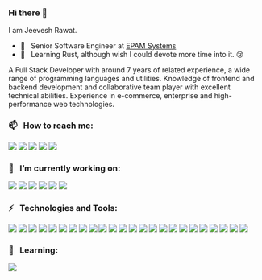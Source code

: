  ### Hi there 👋

I am Jeevesh Rawat.
- 💼  &nbsp; Senior Software Engineer at [EPAM Systems](https://www.epam.com/)
- 🌱  &nbsp; Learning Rust, although wish I could devote more time into it. 😢

A Full Stack Developer with around 7 years of related experience, a wide range of programming languages and utilities. Knowledge of frontend and backend development and collaborative team player with excellent technical abilities. Experience in e-commerce, enterprise and high-performance web technologies.

### 📫 &nbsp; How to reach me: 
[![][b-linkedin]](https://www.linkedin.com/in/jeeveshrawat)
[![][b-instagram]](https://www.instagram.com/imjeevesh)
[![][b-website]](https://imjeevesh.github.io)
[![][b-gmail]](mailto:jrawat2009@gmail.com)
[![][b-yahoomail]](mailto:jeeveshrawat@yahoo.com)

### 🔭 &nbsp; I’m currently working on:
![][b-angular]
![][b-typescript]
![][b-javascript]
![][b-rxjs]
![][b-ngrx]
![][b-node]

### ⚡ &nbsp; Technologies and Tools:
![][b-typescript]
![][b-javascript]
![][b-swift]
![][b-objective_c]
![][b-angular]
![][b-rxjs]
![][b-react]
![][b-zsh]
![][b-ngrx]
![][b-node]
![][b-archlinux]
![][b-express]
![][b-graphql]
![][b-mac]
![][b-linux]
![][b-intelli-j]
![][b-vscode]
![][b-react-native]
![][b-jenkins]
![][b-webpack]
![][b-homebrew]
![][b-docker]
![][b-aws]
![][b-bash]


### 🌱 &nbsp; Learning:
![][b-rust]

<!-- Badge Links -->
[b-gitwar]: https://gitwar.herokuapp.com/badge?username=imjeevesh&logo=appveyor&color=brightgreen
[b-linkedin]: https://raster.shields.io/badge/jeeveshrawat-0077B5?style=flat-square&logo=linkedin
[b-instagram]: https://raster.shields.io/badge/@imjeevesh-E4405F?style=flat-square&logo=instagram&logoColor=white
[b-gmail]: https://raster.shields.io/badge/jrawat2009-E4405F?style=flat-square&logo=gmail&logoColor=white
[b-yahoomail]: https://raster.shields.io/badge/jeeveshrawat-6001D2?style=flat-square&logo=yahoo!
[b-website]: https://raster.shields.io/badge/imjeevesh.github.io-4285F4?style=flat-square&logo=google-chrome&logoColor=white

[b-mac]: https://raster.shields.io/badge/MacOS-999999?style=for-the-badge&logo=apple&logoColor=white
[b-linux]: https://raster.shields.io/badge/Linux-FCC624?style=for-the-badge&logo=linux&logoColor=black
[b-archlinux]: https://raster.shields.io/badge/Arch_Linux-1793D1?style=for-the-badge&logo=arch-linux&logoColor=white

[b-intelli-j]: https://img.shields.io/badge/IntelliJ_IDEA-000000?style=for-the-badge&logo=intellij-idea
[b-vscode]: https://img.shields.io/badge/Visual_Studio_Code-007ACC?style=for-the-badge&logo=visual-studio-code

[b-typescript]: https://img.shields.io/badge/Typescript-007ACC?style=for-the-badge&logo=typescript
[b-javascript]: https://img.shields.io/badge/JavaScript-F7DF1E?style=for-the-badge&logo=javascript&logoColor=black
[b-rust]: https://img.shields.io/badge/Rust-000000?style=for-the-badge&logo=rust
[b-swift]: https://img.shields.io/badge/Swift-FA7343?style=for-the-badge&logo=swift&logoColor=white
[b-objective_c]: https://img.shields.io/badge/Objective_C-A8B9CC?style=for-the-badge&logo=c&logoColor=black

[b-angular]: https://img.shields.io/badge/Angular-DD0031?style=for-the-badge&logo=angular
[b-react]: https://img.shields.io/badge/React-61DAFB?style=for-the-badge&logo=react&logoColor=black
[b-react-native]: https://img.shields.io/badge/React_Native-61DAFB?style=for-the-badge&logo=react&logoColor=black
[b-node]: https://img.shields.io/badge/Node.JS-339933?style=for-the-badge&logo=node.js&logoColor=white
[b-express]: https://img.shields.io/badge/Express.JS-339933?style=for-the-badge&logo=node.js&logoColor=white
[b-rxjs]: https://img.shields.io/badge/ReactiveX_(RxJS)-B7178C?style=for-the-badge&logo=reactivex
[b-ngrx]: https://img.shields.io/badge/Redux_(@ngrx/store)-764ABC?style=for-the-badge&logo=redux
[b-aws]: https://img.shields.io/badge/AWS-232F3E?style=for-the-badge&logo=amazon-aws
[b-docker]: https://img.shields.io/badge/Docker-2496ED?style=for-the-badge&logo=docker&logoColor=white
[b-graphql]: https://img.shields.io/badge/GraphQL-E10098?style=for-the-badge&logo=graphql

[b-zsh]: https://img.shields.io/badge/Zsh-4EAA25?style=for-the-badge&logo=gnu-bash&logoColor=white
[b-bash]: https://img.shields.io/badge/Bash-4EAA25?style=for-the-badge&logo=gnu-bash&logoColor=white

[b-jenkins]: https://img.shields.io/badge/Jenkins-D24939?style=for-the-badge&logo=jenkins&logoColor=white
[b-webpack]: https://img.shields.io/badge/Webpack-8DD6F9?style=for-the-badge&logo=webpack&logoColor=black
[b-homebrew]: https://img.shields.io/badge/Homebrew-FBB040?style=for-the-badge&logo=homebrew&logoColor=black
